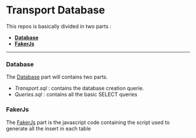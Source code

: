 # Transport Database


This repos is basically divided in two parts :

- **[Database](https://github.com/YumeT023/Trans-postgres/tree/main/Database)**
- **[FakerJs](https://github.com/YumeT023/Trans-postgres/tree/main/FakerJs)**
  
----------

### Database

The [Database](https://github.com/YumeT023/Trans-postgres/tree/main/Database) part will contains two parts.

- _Transport.sql_ : contains the database creation querie.
- _Queries.sql_ : contains all the basic SELECT queries

### FakerJs

The [FakerJs](https://github.com/YumeT023/Trans-postgres/tree/main/FakerJs) part is the javascript code containing the script used to generate all the insert in each table
